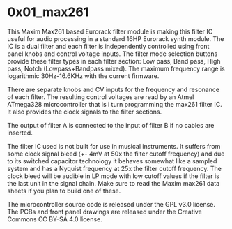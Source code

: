 0x01_max261
===========

This Maxim Max261 based Eurorack filter module is making this filter IC useful
for audio processing in a standard 16HP Eurorack synth module. 
The IC is a dual filter and each filter is independently controlled using front
panel knobs and control voltage inputs. The filter mode selection buttons provide
these filter types in each filter section:
Low pass, Band pass, High pass, Notch (Lowpass+Bandpass mixed).
The maximum frequency range is logarithmic 30Hz-16.6KHz with the current firmware.

There are separate knobs and CV inputs for the frequency and resonance of each filter.
The resulting control voltages are read by an Atmel ATmega328 microcontroller that
is i turn programming the max261 filter IC. It also provides the clock signals to
the filter sections. 

The output of filter A is connected to the input of filter B if no cables are inserted.

The filter IC used is not built for use in musical instruments. It suffers from some
clock signal bleed (+- 4mV at 50x the filter cutoff frequency) and due to its switched
capacitor technology it behaves somewhat like a sampled system and has a Nyquist
frequency at 25x the filter cutoff frequency. The clock bleed will be audible in LP
mode with low cutoff values if the filter is the last unit in the signal chain.
Make sure to read the Maxim max261 data sheets if you plan to build one of these. 


The microcontroller source code is released under the GPL v3.0 license. 
The PCBs and front panel drawings are released under the Creative Commons CC BY-SA 4.0 license.

